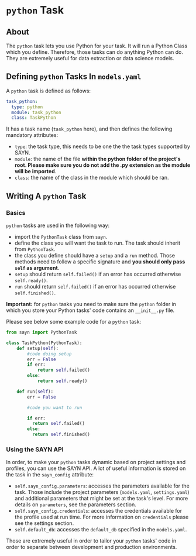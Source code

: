 # `python` Task

## About

The `python` task lets you use Python for your task. It will run a Python Class which you define. Therefore, those tasks can do anything Python can do. They are extremely useful for data extraction or data science models.

## Defining `python` Tasks In `models.yaml`

A `python` task is defined as follows:

```yaml
task_python:
  type: python
  module: task_python
  class: TaskPython
```

It has a task name (`task_python` here), and then defines the following mandatory attributes:

- `type`: the task type, this needs to be one the the task types supported by SAYN.
- `module`: the name of the file **within the python folder of the project's root. Please make sure you do not add the .py extension as the module will be imported**.
- `class`: the name of the class in the module which should be ran.

## Writing A `python` Task

### Basics

`python` tasks are used in the following way:

- import the `PythonTask` class from `sayn`.
- define the class you will want the task to run. The task should inherit from `PythonTask`.
- the class you define should have a `setup` and a `run` method. Those methods need to follow a specific signature and **you should only pass `self` as argument**.
- `setup` should return `self.failed()` if an error has occurred otherwise `self.ready()`.
- `run` should return `self.failed()` if an error has occurred otherwise `self.finished()`.

**Important:** for `python` tasks you need to make sure the `python` folder in which you store your Python tasks' code contains an `__init__.py` file.

Please see below some example code for a `python` task:

```python
from sayn import PythonTask

class TaskPython(PythonTask):
    def setup(self):
        #code doing setup
        err = False
        if err:
            return self.failed()
        else:
            return self.ready()

    def run(self):
        err = False

        #code you want to run

        if err:
          return self.failed()
        else:
          return self.finished()
```

### Using the SAYN API

In order, to make your `python` tasks dynamic based on project settings and profiles, you can use the SAYN API. A lot of useful information is stored on the task in the `sayn_config` attribute:

- `self.sayn_config.parameters`: accesses the parameters available for the task. Those include the project parameters (`models.yaml`, `settings.yaml`) and additional parameters that might be set at the task's level. For more details on `parameters`, see the parameters section.
- `self.sayn_config.credentials`: accesses the credentials available for the profile used at run time. For more information on `credentials` please see the settings section.
- `self.default_db`: accesses the `default_db` specified in the `models.yaml`.

Those are extremely useful in order to tailor your `python` tasks' code in order to separate between development and production environments.
